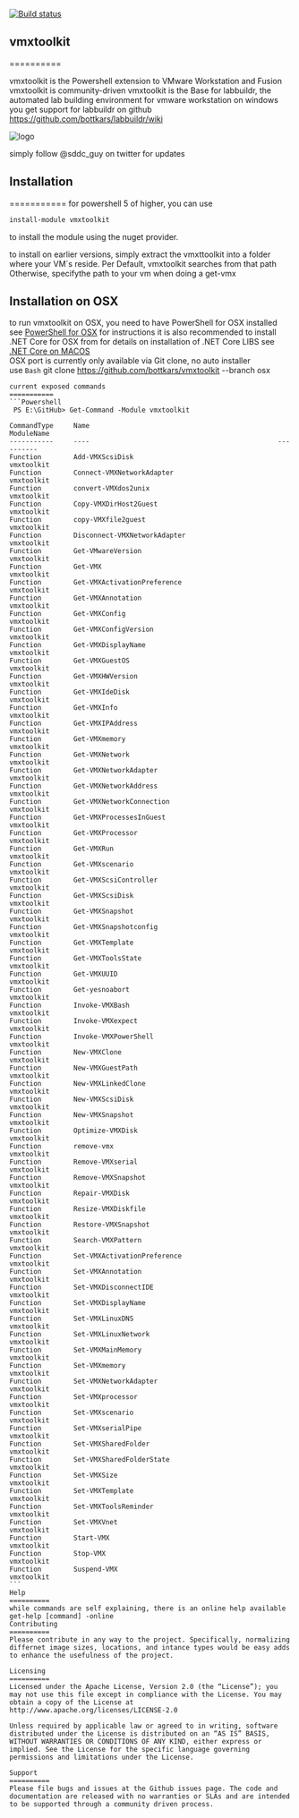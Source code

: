 [![Build status](https://ci.appveyor.com/api/projects/status/qj88qo6772ujim54/branch/develop?svg=true)](https://ci.appveyor.com/project/bottkars/vmxtoolkit/branch/develop)


## vmxtoolkit
==========

vmxtoolkit is the Powershell extension to VMware Workstation and Fusion
vmxtoolkit is community-driven
vmxtoolkit is the Base for labbuildr, the automated lab building environment for vmware workstation on windows
you get support for labbuildr on github
https://github.com/bottkars/labbuildr/wiki

![logo](https://cloud.githubusercontent.com/assets/8255007/17695850/ce034d40-63aa-11e6-8cb7-69a9b914334d.gif)

simply follow @sddc_guy on twitter for updates
## Installation  
===========
for powershell 5 of higher, you can use
```Powershell
install-module vmxtoolkit
```
to install the module using the nuget provider.

to install on earlier versions, simply extract the vmxttoolkit into a folder where your VM´s reside.
Per Default, vmxtoolkit searches from that path
Otherwise, specifythe path to your vm when doing a get-vmx

## Installation on OSX
to run vmxtoolkit on OSX, you need to have PowerShell for OSX installed  
see [PowerShell for OSX](https://github.com/PowerShell/PowerShell/blob/master/docs/installation/linux.md#os-x-1011) for instructions
it is also recommended to install .NET Core for OSX from for details on installation of .NET Core LIBS see [.NET Core on MACOS](https://www.microsoft.com/net/core#macos)   
OSX port is currently only available via Git clone, no auto installer  
use
```Bash```
git clone https://github.com/bottkars/vmxtoolkit --branch osx
``````
current exposed commands
===========  
```Powershell
 PS E:\GitHub> Get-Command -Module vmxtoolkit

CommandType     Name                                               ModuleName
-----------     ----                                               ----------
Function        Add-VMXScsiDisk                                    vmxtoolkit
Function        Connect-VMXNetworkAdapter                          vmxtoolkit
Function        convert-VMXdos2unix                                vmxtoolkit
Function        Copy-VMXDirHost2Guest                              vmxtoolkit
Function        copy-VMXfile2guest                                 vmxtoolkit
Function        Disconnect-VMXNetworkAdapter                       vmxtoolkit
Function        Get-VMwareVersion                                  vmxtoolkit
Function        Get-VMX                                            vmxtoolkit
Function        Get-VMXActivationPreference                        vmxtoolkit
Function        Get-VMXAnnotation                                  vmxtoolkit
Function        Get-VMXConfig                                      vmxtoolkit
Function        Get-VMXConfigVersion                               vmxtoolkit
Function        Get-VMXDisplayName                                 vmxtoolkit
Function        Get-VMXGuestOS                                     vmxtoolkit
Function        Get-VMXHWVersion                                   vmxtoolkit
Function        Get-VMXIdeDisk                                     vmxtoolkit
Function        Get-VMXInfo                                        vmxtoolkit
Function        Get-VMXIPAddress                                   vmxtoolkit
Function        Get-VMXmemory                                      vmxtoolkit
Function        Get-VMXNetwork                                     vmxtoolkit
Function        Get-VMXNetworkAdapter                              vmxtoolkit
Function        Get-VMXNetworkAddress                              vmxtoolkit
Function        Get-VMXNetworkConnection                           vmxtoolkit
Function        Get-VMXProcessesInGuest                            vmxtoolkit
Function        Get-VMXProcessor                                   vmxtoolkit
Function        Get-VMXRun                                         vmxtoolkit
Function        Get-VMXscenario                                    vmxtoolkit
Function        Get-VMXScsiController                              vmxtoolkit
Function        Get-VMXScsiDisk                                    vmxtoolkit
Function        Get-VMXSnapshot                                    vmxtoolkit
Function        Get-VMXSnapshotconfig                              vmxtoolkit
Function        Get-VMXTemplate                                    vmxtoolkit
Function        Get-VMXToolsState                                  vmxtoolkit
Function        Get-VMXUUID                                        vmxtoolkit
Function        Get-yesnoabort                                     vmxtoolkit
Function        Invoke-VMXBash                                     vmxtoolkit
Function        Invoke-VMXexpect                                   vmxtoolkit
Function        Invoke-VMXPowerShell                               vmxtoolkit
Function        New-VMXClone                                       vmxtoolkit
Function        New-VMXGuestPath                                   vmxtoolkit
Function        New-VMXLinkedClone                                 vmxtoolkit
Function        New-VMXScsiDisk                                    vmxtoolkit
Function        New-VMXSnapshot                                    vmxtoolkit
Function        Optimize-VMXDisk                                   vmxtoolkit
Function        remove-vmx                                         vmxtoolkit
Function        Remove-VMXserial                                   vmxtoolkit
Function        Remove-VMXSnapshot                                 vmxtoolkit
Function        Repair-VMXDisk                                     vmxtoolkit
Function        Resize-VMXDiskfile                                 vmxtoolkit
Function        Restore-VMXSnapshot                                vmxtoolkit
Function        Search-VMXPattern                                  vmxtoolkit
Function        Set-VMXActivationPreference                        vmxtoolkit
Function        Set-VMXAnnotation                                  vmxtoolkit
Function        Set-VMXDisconnectIDE                               vmxtoolkit
Function        Set-VMXDisplayName                                 vmxtoolkit
Function        Set-VMXLinuxDNS                                    vmxtoolkit
Function        Set-VMXLinuxNetwork                                vmxtoolkit
Function        Set-VMXMainMemory                                  vmxtoolkit
Function        Set-VMXmemory                                      vmxtoolkit
Function        Set-VMXNetworkAdapter                              vmxtoolkit
Function        Set-VMXprocessor                                   vmxtoolkit
Function        Set-VMXscenario                                    vmxtoolkit
Function        Set-VMXserialPipe                                  vmxtoolkit
Function        Set-VMXSharedFolder                                vmxtoolkit
Function        Set-VMXSharedFolderState                           vmxtoolkit
Function        Set-VMXSize                                        vmxtoolkit
Function        Set-VMXTemplate                                    vmxtoolkit
Function        Set-VMXToolsReminder                               vmxtoolkit
Function        Set-VMXVnet                                        vmxtoolkit
Function        Start-VMX                                          vmxtoolkit
Function        Stop-VMX                                           vmxtoolkit
Function        Suspend-VMX                                        vmxtoolkit
``` 
Help
==========
while commands are self explaining, there is an online help available get-help [command] -online
Contributing
==========
Please contribute in any way to the project. Specifically, normalizing differnet image sizes, locations, and intance types would be easy adds to enhance the usefulness of the project.

Licensing
==========
Licensed under the Apache License, Version 2.0 (the “License”); you may not use this file except in compliance with the License. You may obtain a copy of the License at http://www.apache.org/licenses/LICENSE-2.0

Unless required by applicable law or agreed to in writing, software distributed under the License is distributed on an “AS IS” BASIS, WITHOUT WARRANTIES OR CONDITIONS OF ANY KIND, either express or implied. See the License for the specific language governing permissions and limitations under the License.

Support
==========
Please file bugs and issues at the Github issues page. The code and documentation are released with no warranties or SLAs and are intended to be supported through a community driven process.
